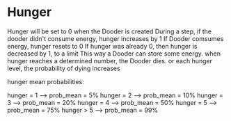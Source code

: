# Hunger

Hunger will be set to 0 when the Dooder is created
During a step, if the dooder didn't consume energy, hunger increases by 1
If Dooder comsumes energy, hunger resets to 0
If hunger was already 0, then hunger is decreased by 1, to a limit
This way a Dooder can store some energy.
when hunger reaches a determined number, the Dooder dies. or each hunger level, the probability of dying increases


hunger mean probabilities:

hunger = 1 --> prob_mean = 5%
hunger = 2 --> prob_mean = 10%
hunger = 3 --> prob_mean = 20%
hunger = 4 --> prob_mean = 50%
hunger = 5 --> prob_mean = 75%
hunger > 5 --> prob_mean = 99%
